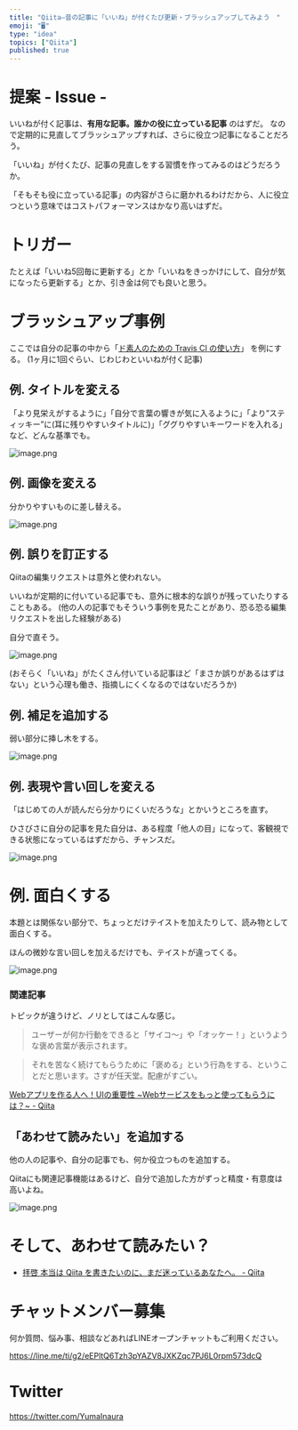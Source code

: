 ```yaml
---
title: "Qiita—昔の記事に「いいね」が付くたび更新・ブラッシュアップしてみよう　"
emoji: "🖥"
type: "idea"
topics: ["Qiita"]
published: true
---
```


# 提案 - Issue -

いいねが付く記事は、**有用な記事。誰かの役に立っている記事** のはずだ。
なので定期的に見直してブラッシュアップすれば、さらに役立つ記事になることだろう。

「いいね」が付くたび、記事の見直しをする習慣を作ってみるのはどうだろうか。

「そもそも役に立っている記事」の内容がさらに磨かれるわけだから、人に役立つという意味ではコストパフォーマンスはかなり高いはずだ。

# トリガー

たとえば「いいね5回毎に更新する」とか「いいねをきっかけにして、自分が気になったら更新する」とか、引き金は何でも良いと思う。


# ブラッシュアップ事例

ここでは自分の記事の中から「[ド素人のための Travis CI の使い方](https://qiita.com/YumaInaura/items/8021d38cb202950fb18c)」 を例にする。
(1ヶ月に1回ぐらい、じわじわといいねが付く記事)

## 例. タイトルを変える

「より見栄えがするように」「自分で言葉の響きが気に入るように」「より”スティッキー”に(耳に残りやすいタイトルに)」「ググりやすいキーワードを入れる」など、どんな基準でも。

![image.png](https://qiita-image-store.s3.amazonaws.com/0/89618/55b044ef-d0e6-b278-3a7e-7cebe366b4c6.png)

## 例. 画像を変える

分かりやすいものに差し替える。

![image.png](https://qiita-image-store.s3.amazonaws.com/0/89618/61c18c79-16de-aa04-9c12-540196b4105e.png)

## 例. 誤りを訂正する

Qiitaの編集リクエストは意外と使われない。

いいねが定期的に付いている記事でも、意外に根本的な誤りが残っていたりすることもある。
(他の人の記事でもそういう事例を見たことがあり、恐る恐る編集リクエストを出した経験がある)

自分で直そう。

![image.png](https://qiita-image-store.s3.amazonaws.com/0/89618/b549f9e1-4743-085a-1b10-4af9ddafd1d7.png)

(おそらく「いいね」がたくさん付いている記事ほど「まさか誤りがあるはずはない」という心理も働き、指摘しにくくなるのではないだろうか)

## 例. 補足を追加する

弱い部分に挿し木をする。

![image.png](https://qiita-image-store.s3.amazonaws.com/0/89618/d8d9bc28-16c7-d839-019a-74f00b4345ad.png)

## 例. 表現や言い回しを変える

「はじめての人が読んだら分かりにくいだろうな」とかいうところを直す。

ひさびさに自分の記事を見た自分は、ある程度「他人の目」になって、客観視できる状態になっているはずだから、チャンスだ。

![image.png](https://qiita-image-store.s3.amazonaws.com/0/89618/9e1950df-80cb-e21c-014f-77b41acc6094.png)

# 例. 面白くする

本題とは関係ない部分で、ちょっとだけテイストを加えたりして、読み物として面白くする。

ほんの微妙な言い回しを加えるだけでも、テイストが違ってくる。


![image.png](https://qiita-image-store.s3.amazonaws.com/0/89618/5768e546-939b-320a-5f63-2d1d5e378f02.png)

### 関連記事

トピックが違うけど、ノリとしてはこんな感じ。

>ユーザーが何か行動をできると「サイコ〜」や「オッケー！」というような褒め言葉が表示されます。

>それを苦なく続けてもらうために「褒める」という行為をする、ということだと思います。さすが任天堂。配慮がすごい。

[Webアプリを作る人へ！UIの重要性 ~Webサービスをもっと使ってもらうには？~ - Qiita](https://qiita.com/Yahirrro/items/d418746e40ff2bf2241a)

## 「あわせて読みたい」を追加する

他の人の記事や、自分の記事でも、何か役立つものを追加する。

Qiitaにも関連記事機能はあるけど、自分で追加した方がずっと精度・有意度は高いよね。

![image.png](https://qiita-image-store.s3.amazonaws.com/0/89618/ba7b455b-cc75-999c-b5b1-2f66c68bf791.png)


# そして、あわせて読みたい？

- [拝啓 本当は Qiita を書きたいのに、まだ迷っているあなたへ。 - Qiita](https://qiita.com/YumaInaura/items/4d2c602d59c62daa9344)








<!-- Update From Qiita API -->

# チャットメンバー募集


何か質問、悩み事、相談などあればLINEオープンチャットもご利用ください。

https://line.me/ti/g2/eEPltQ6Tzh3pYAZV8JXKZqc7PJ6L0rpm573dcQ





# Twitter


https://twitter.com/YumaInaura


<!-- Update From Qiita API -->



